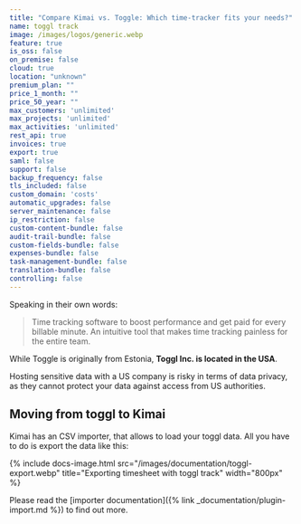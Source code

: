 ```yaml
---
title: "Compare Kimai vs. Toggle: Which time-tracker fits your needs?"
name: toggl track
image: /images/logos/generic.webp
feature: true
is_oss: false
on_premise: false
cloud: true
location: "unknown"
premium_plan: ""
price_1_month: ""
price_50_year: ""
max_customers: 'unlimited'
max_projects: 'unlimited'
max_activities: 'unlimited'
rest_api: true
invoices: true
export: true
saml: false
support: false
backup_frequency: false
tls_included: false
custom_domain: 'costs'
automatic_upgrades: false
server_maintenance: false
ip_restriction: false
custom-content-bundle: false
audit-trail-bundle: false
custom-fields-bundle: false
expenses-bundle: false
task-management-bundle: false
translation-bundle: false
controlling: false
---
```


Speaking in their own words:

> Time tracking software to boost performance and get paid for every billable minute. 
> An intuitive tool that makes time tracking painless for the entire team.

While Toggle is originally from Estonia, **Toggl Inc. is located in the USA**.

Hosting sensitive data with a US company is risky in terms of data privacy, 
as they cannot protect your data against access from US authorities. 

## Moving from toggl to Kimai

Kimai has an CSV importer, that allows to load your toggl data. All you have to do is export the data like this:

{% include docs-image.html src="/images/documentation/toggl-export.webp" title="Exporting timesheet with toggl track" width="800px" %}

Please read the [importer documentation]({% link _documentation/plugin-import.md %}) to find out more. 
